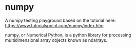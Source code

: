 # numpy

A numpy testing playground based on the tutorial here: https://www.tutorialspoint.com/numpy/index.htm

numpy, or Numerical Python, is a python library for processing multidimensional array objects known as ndarrays.
